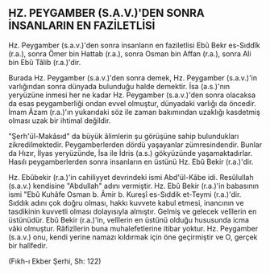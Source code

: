 ## HZ. PEYGAMBER (S.A.V.)'DEN SONRA İNSANLARIN EN FAZİLETLİSİ

Hz. Peygamber (s.a.v.)'den sonra insanların en faziletlisi Ebû Bekr es-Sıddîk (r.a.), sonra Ömer bin Hattab (r.a.), son­ra Osman bin Affan (r.a.), sonra Ali bin Ebû Tâlib (r.a.)'dir.

Burada Hz. Peygamber (s.a.v.)'den sonra demek, Hz. Peygamber (s.a.v.)'in varlığından sonra dünyada bulunduğu halde demektir. İsa (a.s.)'nın yeryüzüne inmesi her ne kadar Hz. Peygamber (s.a.v.)'den sonra olacaksa da esas peygam­berliği ondan evvel olmuştur, dünyadaki varlığı da öncedir. İmam Âzam (r.a.)'ın yukarıdaki söz ile zaman bakımından uzaklığı kasdetmiş olması uzak bir ihtimal değildir.

"Şerh'ül-Makâsıd" da büyük âlimlerin şu görüşüne sahip bulundukları zikredilmektedir. Peygamberlerden dördü ya­şayanlar zümresindendir. Bunlar da Hızır, İlyas yeryüzünde, İsa ile İdris (a.s.) gökyüzünde yaşamaktadırlar. Hasılı pey­gamberlerden sonra insanların en üstünü Hz. Ebû Bekir (r.a.)'dir.

Hz. Ebûbekir (r.a.)'in cahiliyyet devrindeki ismi Abd'ül-Kâbe idi. Resûlullah (s.a.v.) kendisine "Abdullah" adını vermiştir. Hz. Ebû Bekir (r.a.)'in babasının ismi "Ebû Kuhâfe Osman b. Âmir b. Kureşî es-Sıddik et-Teymi (r.a.)'dir. Sıddık adını çok doğru olması, hakkı kuvvete kabul etmesi, inancının ve tasdikinin kuvvetli olması dolayısıyla almıştır. Gelmiş ve gelecek velîlerin en üstünüdür. Ebû Bekir (r.a.)'in, velîlerin en üstünü olduğu hususunda icma vâki ol­muştur. Râfizîlerin buna muhalefetlerine itibar yoktur. Hz. Peygamber (s.a.v.) onu, kendi yerine namazı kıldırmak için öne geçirmiştir ve O, gerçek bir halîfedir.

(Fıkh-ı Ekber Şerhi, Sh: 122)
